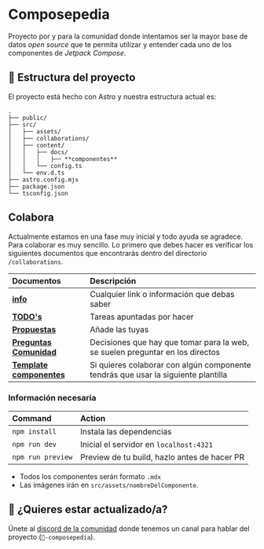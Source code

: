 # Composepedia

Proyecto por y para la comunidad donde intentamos ser la mayor base de datos _open source_ que te permita utilizar y entender cada uno de los componentes de _Jetpack Compose_.

## 🚀 Estructura del proyecto

El proyecto está hecho con Astro y nuestra estructura actual es:

```
.
├── public/
├── src/
│   ├── assets/
│   ├── collaborations/
│   ├── content/
│   │   ├── docs/
│   │   │   ├── **componentes**
│   │   └── config.ts
│   └── env.d.ts
├── astro.config.mjs
├── package.json
└── tsconfig.json
```

## Colabora

Actualmente estamos en una fase muy inicial y todo ayuda se agradece. Para colaborar es muy sencillo. Lo primero que debes hacer es verificar los siguientes documentos que encontrarás dentro del directorio `/collaborations`.

| Documentos          | Descripción                                      |
| :------------------------ | :----------------------------------------------- |
| [**info**](https://github.com/ArisGuimera/JetpackComposePro/blob/master/src/collaborations/info.md)             | Cualquier link o información que debas saber 
| [**TODO's**](https://github.com/ArisGuimera/JetpackComposePro/blob/master/src/collaborations/todos.md)             | Tareas apuntadas por hacer ||
| [**Propuestas**](https://github.com/ArisGuimera/JetpackComposePro/blob/master/src/collaborations/propuestas.md)             | Añade las tuyas |
| [**Preguntas Comunidad**](https://github.com/ArisGuimera/JetpackComposePro/blob/master/src/collaborations/preguntas-comunidad.md)             | Decisiones que hay que tomar para la web, se suelen preguntar en los directos |
| [**Template componentes**](https://github.com/ArisGuimera/JetpackComposePro/blob/master/src/collaborations/template.mdx)             | Si quieres colaborar con algún componente tendrás que usar la siguiente plantilla |


### Información necesaria

| Command                   | Action                                           |
| :------------------------ | :----------------------------------------------- |
| `npm install`             | Instala las dependencias                         |
| `npm run dev`             | Inicial el servidor en `localhost:4321`          |
| `npm run preview`         | Preview de tu build, hazlo antes de hacer PR     |

- Todos los componentes serán formato `.mdx`
- Las imágenes irán en `src/assets/nombreDelComponente`.

## 👀 ¿Quieres estar actualizado/a?

Únete al [discord de la comunidad](https://bit.ly/3bmeQvm) donde tenemos un canal para hablar del proyecto (`🧱-composepedia`). 

